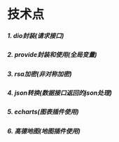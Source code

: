 # 技术点  
##### 1. dio封装(请求接口)  
##### 2. provide封装和使用(全局变量)  
##### 3. rsa加密(非对称加密)  
##### 4. json转换(数据接口返回的json处理)  
##### 5. echarts(图表插件使用)    
##### 6. 高德地图(地图插件使用)  
